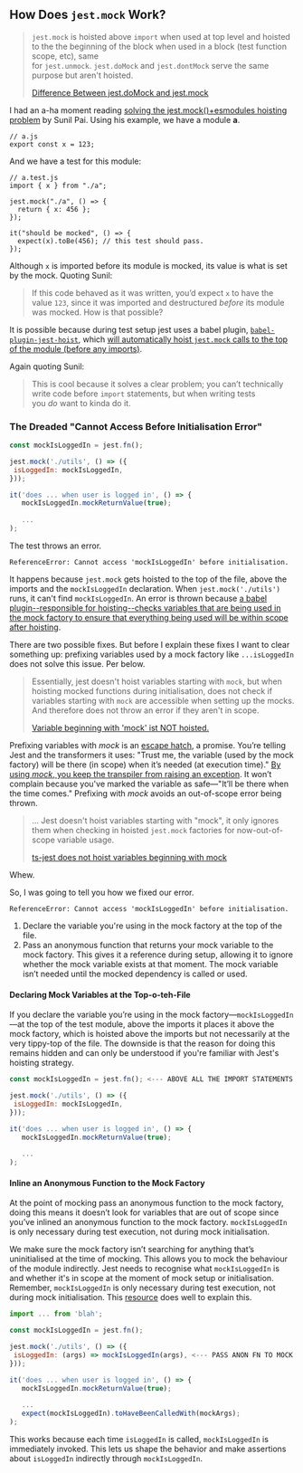 
## How Does `jest.mock` Work?

> `jest.mock` is hoisted above `import` when used at top level and hoisted to the the beginning of the block when used in a block (test function scope, etc), same for `jest.unmock`. `jest.doMock` and `jest.dontMock` serve the same purpose but aren't hoisted.
>
> [Difference Between jest.doMock and jest.mock](https://stackoverflow.com/questions/64245013/difference-between-jest-mock-and-jest-domock)

I had an a-ha moment reading [solving the jest.mock()+esmodules hoisting problem](https://sunilpai.dev/posts/jest-hoist-await/) by Sunil Pai. Using his example, we have a module **a**.

```
// a.js
export const x = 123;
```

And we have a test for this module:

```
// a.test.js
import { x } from "./a";

jest.mock("./a", () => {
  return { x: 456 };
});

it("should be mocked", () => {
  expect(x).toBe(456); // this test should pass.
});
```

Although `x` is imported before its module is mocked, its value is what is set by the mock. Quoting Sunil:

> If this code behaved as it was written, you’d expect `x` to have the value `123`, since it was imported and destructured *before* its module was mocked. How is that possible?

It is possible because during test setup jest uses a babel plugin, [`babel-plugin-jest-hoist`](https://github.com/facebook/jest/blob/master/packages/babel-plugin-jest-hoist/README.md), which [will automatically hoist `jest.mock` calls to the top of the module (before any imports)](https://jestjs.io/docs/manual-mocks#using-with-es-module-imports).

Again quoting Sunil:

> This is cool because it solves a clear problem; you can’t technically write code before `import` statements, but when writing tests you *do* want to kinda do it.

### The Dreaded "Cannot Access Before Initialisation Error"

```javascript
const mockIsLoggedIn = jest.fn();

jest.mock('./utils', () => ({
 isLoggedIn: mockIsLoggedIn,
}));

it('does ... when user is logged in', () => {
   mockIsLoggedIn.mockReturnValue(true);
   
   ...
);
```

The test throws an error.

```cli
ReferenceError: Cannot access 'mockIsLoggedIn' before initialisation.
```

It happens because `jest.mock` gets hoisted to the top of the file, above the imports and the `mockIsLoggedIn` declaration. When `jest.mock('./utils')` runs, it can't find `mockIsLoggedIn`. An error is thrown because [a babel plugin--responsible for hoisting--checks variables that are being used in the mock factory to ensure that everything being used will be within scope after hoisting](https://github.com/kulshekhar/ts-jest/issues/1088#issuecomment-623033610).

There are two possible fixes. But before I explain these fixes I want to clear something up: prefixing variables used by a mock factory like `...isLoggedIn` does not solve this issue. Per below.

> Essentially, jest doesn't hoist variables starting with `mock`, but when hoisting mocked functions during initialisation, does not check if variables starting with `mock` are accessible when setting up the mocks. And therefore does not throw an error if they aren't in scope.
>
> [Variable beginning with 'mock' ist NOT hoisted.](https://github.com/kulshekhar/ts-jest/issues/3292#issuecomment-1088721363)

Prefixing variables with _mock_ is an [escape hatch](https://github.com/kulshekhar/ts-jest/issues/1088#issuecomment-623033610), a promise. You’re telling Jest and the transformers it uses: "Trust me, the variable (used by the mock factory) will be there (in scope) when it’s needed (at execution time)." [By using _mock_, you keep the transpiler from raising an exception](https://github.com/kulshekhar/ts-jest/issues/1088#issuecomment-562975615). It won’t complain because you've marked the variable as safe—"It’ll be there when the time comes." Prefixing with _mock_ avoids an out-of-scope error being thrown.

> ... Jest doesn't hoist variables starting with "mock", it only ignores them when checking in hoisted `jest.mock` factories for now-out-of-scope variable usage.
>
> [ts-jest does not hoist variables beginning with mock](https://github.com/kulshekhar/ts-jest/issues/1088#issuecomment-623033610)

Whew.

So, I was going to tell you how we fixed our error.

```cli
ReferenceError: Cannot access 'mockIsLoggedIn' before initialisation.
```

1. Declare the variable you're using in the mock factory at the top of the file.
2. Pass an anonymous function that returns your mock variable to the mock factory. This gives it a reference during setup, allowing it to ignore whether the mock variable exists at that moment. The mock variable isn’t needed until the mocked dependency is called or used.

#### Declaring Mock Variables at the Top-o-teh-File

If you declare the variable you’re using in the mock factory—`mockIsLoggedIn`—at the top of the test module, above the imports it places it above the mock factory, which is hoisted above the imports but not necessarily at the very tippy-top of the file. The downside is that the reason for doing this remains hidden and can only be understood if you're familiar with Jest's hoisting strategy.

```javascript
const mockIsLoggedIn = jest.fn(); <--- ABOVE ALL THE IMPORT STATEMENTS

jest.mock('./utils', () => ({
 isLoggedIn: mockIsLoggedIn,
}));

it('does ... when user is logged in', () => {
   mockIsLoggedIn.mockReturnValue(true);
   
   ...
);
```

#### Inline an Anonymous Function to the Mock Factory

At the point of mocking pass an anonymous function to the mock factory, doing this means it doesn’t look for variables that are out of scope since you’ve inlined an anonymous function to the mock factory. `mockIsLoggedIn` is only necessary during test execution, not during mock initialisation.

We make sure the mock factory isn’t searching for anything that’s uninitialised at the time of mocking. This allows you to mock the behaviour of the module indirectly. Jest needs to recognise what `mockIsLoggedIn` is and whether it's in scope at the moment of mock setup or initialisation. Remember, `mockIsLoggedIn` is only necessary during test execution, not during mock initialisation. This [resource](https://www.bam.tech/article/fix-jest-mock-cannot-access-before-initialization-error) does well to explain this.

```javascript
import ... from 'blah';

const mockIsLoggedIn = jest.fn();

jest.mock('./utils', () => ({
 isLoggedIn: (args) => mockIsLoggedIn(args), <--- PASS ANON FN TO MOCK FACTORY
}));

it('does ... when user is logged in', () => {
   mockIsLoggedIn.mockReturnValue(true);
   
   ...
   expect(mockIsLoggedIn).toHaveBeenCalledWith(mockArgs);
);
```

This works because each time `isLoggedIn` is called, `mockIsLoggedIn` is immediately invoked. This lets us shape the behavior and make assertions about `isLoggedIn` indirectly through `mockIsLoggedIn`.
